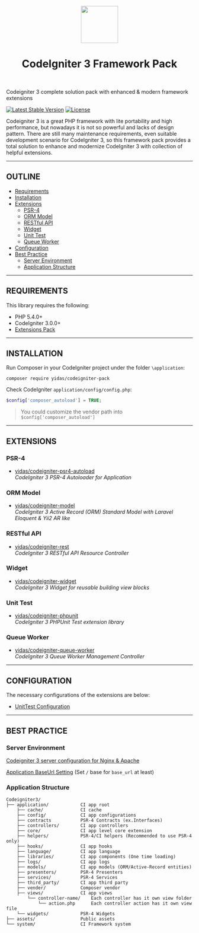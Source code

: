 <p align="center">
    <a href="https://codeigniter.com/" target="_blank">
        <img src="https://codeigniter.com/assets/images/ci-logo-big.png" height="100px">
    </a>
    <h1 align="center">CodeIgniter 3 Framework Pack</h1>
    <br>
</p>

Codeigniter 3 complete solution pack with enhanced & modern framework extensions 

[![Latest Stable Version](https://poser.pugx.org/yidas/codeigniter-pack/v/stable?format=flat-square)](https://packagist.org/packages/yidas/codeigniter-pack)
[![License](https://poser.pugx.org/yidas/codeigniter-pack/license?format=flat-square)](https://packagist.org/packages/yidas/codeigniter-pack)

Codeigniter 3 is a great PHP framework with lite portability and high performance, but nowadays it is not so powerful and lacks of design pattern. There are still many maintenance requirements, even suitable development scenario for CodeIgniter 3, so this framework pack provides a total solution to enhance and modernize CodeIgniter 3 with collection of helpful extensions. 

---


OUTLINE
-------

- [Requirements](#requirements)
- [Installation](#installation)
- [Extensions](#extensions)
    - [PSR-4](#psr-4)
    - [ORM Model](#orm-model)
    - [RESTful API](#restful-api)
    - [Widget](#widget)
    - [Unit Test](#unit-test)
    - [Queue Worker](#queue-worker)
- [Configuration](#configuration)
- [Best Practice](#best-practice)
    - [Server Environment](#server-environment)
    - [Application Structure](#application-structure)

---

REQUIREMENTS
------------
This library requires the following:

- PHP 5.4.0+
- CodeIgniter 3.0.0+
- [Extensions Pack](#extensions)

---

INSTALLATION
------------

Run Composer in your CodeIgniter project under the folder `\application`:

    composer require yidas/codeigniter-pack
    
Check CodeIgniter `application/config/config.php`:

```php
$config['composer_autoload'] = TRUE;
```
    
> You could customize the vendor path into `$config['composer_autoload']`

---

EXTENSIONS
----------

### PSR-4
- [yidas/codeigniter-psr4-autoload](https://github.com/yidas/codeigniter-psr4-autoload)  
  *CodeIgniter 3 PSR-4 Autoloader for Application*

### ORM Model
- [yidas/codeigniter-model](https://github.com/yidas/codeigniter-model)  
  *CodeIgniter 3 Active Record (ORM) Standard Model with Laravel Eloquent & Yii2 AR like*

### RESTful API
- [yidas/codeigniter-rest](https://github.com/yidas/codeigniter-rest)  
  *CodeIgniter 3 RESTful API Resource Controller*
  
### Widget
- [yidas/codeigniter-widget](https://github.com/yidas/codeigniter-widget)  
  *CodeIgniter 3 Widget for reusable building view blocks*
  
### Unit Test
- [yidas/codeigniter-phpunit](https://github.com/yidas/codeigniter-phpunit)  
  *CodeIgniter 3 PHPUnit Test extension library*
  
### Queue Worker
- [yidas/codeigniter-queue-worker](https://github.com/yidas/codeigniter-queue-worker)  
  *CodeIgniter 3 Queue Worker Management Controller*

---

CONFIGURATION
-------------

The necessary configurations of the extensions are below:

- [UnitTest Configuration](https://github.com/yidas/codeigniter-phpunit#configuration)

---

BEST PRACTICE
-------------

### Server Environment

[Codeigniter 3 server configuration for Nginx & Apache](https://gist.github.com/yidas/30a611449992b0fac173267951e5f17f)

[Application BaseUrl Setting](https://gist.github.com/yidas/30a611449992b0fac173267951e5f17f#application-baseurl) (Set `/` base for `base_url` at least)

### Application Structure

```
Codeigniter3/
├── application/            CI app root
    ├── cache/              CI cache
    ├── config/             CI app configurations
    ├── contracts           PSR-4 Contracts (ex.Interfaces)
    ├── controllers/        CI app controllers
    ├── core/               CI app level core extension
    ├── helpers/            PSR-4/CI helpers (Recommended to use PSR-4 only)
    ├── hooks/              CI app hooks
    ├── language/           CI app language
    ├── libraries/          CI app components (One time loading)
    ├── logs/               CI app logs
    ├── models/             CI app models (ORM/Active-Record entities)
    ├── presenters/         PSR-4 Presenters
    ├── services/           PSR-4 Services
    ├── third_party/        CI app third party
    ├── vender/             Composer vendor
    ├── views/              CI app views
        └── controller-name/    Each controller has it own view folder
            └── action.php      Each controller action has it own view file
    └── widgets/            PSR-4 Widgets
├── assets/                 Public assets
└── system/                 CI Framework system
```
